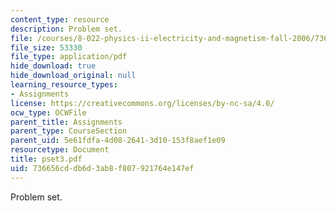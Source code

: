 ```yaml
---
content_type: resource
description: Problem set.
file: /courses/8-022-physics-ii-electricity-and-magnetism-fall-2006/736656cddb6d3ab8f807921764e147ef_pset3.pdf
file_size: 53330
file_type: application/pdf
hide_download: true
hide_download_original: null
learning_resource_types:
- Assignments
license: https://creativecommons.org/licenses/by-nc-sa/4.0/
ocw_type: OCWFile
parent_title: Assignments
parent_type: CourseSection
parent_uid: 5e61fdfa-4d08-2641-3d10-153f8aef1e09
resourcetype: Document
title: pset3.pdf
uid: 736656cd-db6d-3ab8-f807-921764e147ef
---
```

Problem set.